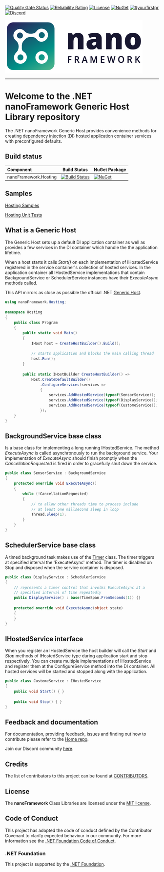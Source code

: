 [![Quality Gate Status](https://sonarcloud.io/api/project_badges/measure?project=nanoframework_nanoFramework.Hosting&metric=alert_status)](https://sonarcloud.io/dashboard?id=nanoframework_nanoFramework.Hosting) [![Reliability Rating](https://sonarcloud.io/api/project_badges/measure?project=nanoframework_nanoFramework.Hosting&metric=reliability_rating)](https://sonarcloud.io/dashboard?id=nanoframework_nanoFramework.Hosting) [![License](https://img.shields.io/badge/License-MIT-blue.svg)](LICENSE) [![NuGet](https://img.shields.io/nuget/dt/nanoFramework.Hosting.svg?label=NuGet&style=flat&logo=nuget)](https://www.nuget.org/packages/nanoFramework.Hosting/) [![#yourfirstpr](https://img.shields.io/badge/first--timers--only-friendly-blue.svg)](https://github.com/nanoframework/Home/blob/main/CONTRIBUTING.md) [![Discord](https://img.shields.io/discord/478725473862549535.svg?logo=discord&logoColor=white&label=Discord&color=7289DA)](https://discord.gg/gCyBu8T)

![nanoFramework logo](https://raw.githubusercontent.com/nanoframework/Home/main/resources/logo/nanoFramework-repo-logo.png)

-----

# Welcome to the .NET nanoFramework Generic Host Library repository
The .NET nanoFramework Generic Host provides convenience methods for creating [dependency injection (DI)](https://github.com/nanoframework/nanoFramework.DependencyInjection/tree/main) hosted application container services with preconfigured defaults.

## Build status

| Component | Build Status | NuGet Package |
|:-|---|---|
| nanoFramework.Hosting | [![Build Status](https://dev.azure.com/nanoframework/nanoFramework.Hosting/_apis/build/status/nanoframework.Hosting?repoName=nanoframework%2FnanoFramework.Hosting&branchName=main)](https://dev.azure.com/nanoframework/nanoFramework.Hosting/_build/latest?definitionId=56&repoName=nanoframework%2FnanoFramework.Hosting&branchName=main) | [![NuGet](https://img.shields.io/nuget/v/nanoFramework.Hosting.svg?label=NuGet&style=flat&logo=nuget)](https://www.nuget.org/packages/nanoFramework.Hosting/) |

## Samples

[Hosting Samples](https://github.com/nanoframework/Samples/tree/main/samples/Hosting)

[Hosting Unit Tests](https://github.com/nanoframework/nanoFramework.Hosting/tree/main/tests)

## What is a Generic Host
The Generic Host sets up a default DI application container as well as provides a few services in the DI container which handle the the application lifetime.

When a host starts it calls *Start()* on each implementation of IHostedService registered in the service container's collection of hosted services. In the application container all IHostedService implementations that contain BackgroundService or SchedulerService instances have their *ExecuteAsync* methods called.

This API mirrors as close as possible the official .NET 
[Generic Host](https://docs.microsoft.com/en-us/dotnet/core/extensions/generic-host).

```csharp
using nanoFramework.Hosting;

namespace Hosting
{
    public class Program
    {
        public static void Main()
        {
            IHost host = CreateHostBuilder().Build();
            
            // starts application and blocks the main calling thread 
            host.Run();
        }

        public static IHostBuilder CreateHostBuilder() =>
            Host.CreateDefaultBuilder()
                .ConfigureServices(services =>
                {
                    services.AddHostedService(typeof(SensorService));
                    services.AddHostedService(typeof(DisplayService));
                    services.AddHostedService(typeof(CustomeService));
                });
    }
}
```

## BackgroundService base class

Is a base class for implementing a long running IHostedService. The method *ExecuteAsync* is called asynchronously to run the background service. Your implementation of *ExecuteAsync* should finish promptly when the *CancellationRequested* is fired in order to gracefully shut down the service.

```csharp
public class SensorService : BackgroundService
{
    protected override void ExecuteAsync()
    {
        while (!CancellationRequested)
        {
            // to allow other threads time to process include 
            // at least one millsecond sleep in loop
            Thread.Sleep(1);
        }
    }
}
```

## SchedulerService base class
A timed background task makes use of the [Timer](https://docs.nanoframework.net/api/System.Threading.Timer.html) class. The timer triggers at specified interval the 'ExecuteAsync' method. The timer is disabled on Stop and disposed when the service container is disposed.

```csharp
public class DisplayService : SchedulerService
{
    // represents a timer control that involks ExecuteAsync at a 
    // specified interval of time repeatedly
    public DisplayService() : base(TimeSpan.FromSeconds(1)) {}

    protected override void ExecuteAsync(object state)
    {   
    }
}
```

## IHostedService interface

When you register an IHostedService the host builder will call the *Start* and *Stop* methods of IHostedService type during application start and stop respectively. You can create multiple implementations of IHostedService and register them at the ConfigureService method into the DI container. All hosted services will be started and stopped along with the application.

```csharp
public class CustomeService : IHostedService
{
    public void Start() { }

    public void Stop() { }
}
```

## Feedback and documentation

For documentation, providing feedback, issues and finding out how to contribute please refer to the [Home repo](https://github.com/nanoframework/Home).

Join our Discord community [here](https://discord.gg/gCyBu8T).

## Credits

The list of contributors to this project can be found at [CONTRIBUTORS](https://github.com/nanoframework/Home/blob/main/CONTRIBUTORS.md).

## License

The **nanoFramework** Class Libraries are licensed under the [MIT license](LICENSE.md).

## Code of Conduct

This project has adopted the code of conduct defined by the Contributor Covenant to clarify expected behaviour in our community.
For more information see the [.NET Foundation Code of Conduct](https://dotnetfoundation.org/code-of-conduct).

### .NET Foundation

This project is supported by the [.NET Foundation](https://dotnetfoundation.org).